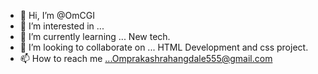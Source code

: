 - 👋 Hi, I’m @OmCGI
- 👀 I’m interested in ...
- 🌱 I’m currently learning ... New tech.
- 💞️ I’m looking to collaborate on ... HTML Development and css project.
- 📫 How to reach me ...Omprakashrahangdale555@gmail.com

<!---
OmCGI/OmCGI is a ✨ special ✨ repository because its `README.md` (this file) appears on your GitHub profile.
You can click the Preview link to take a look at your changes.
--->
